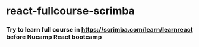# react-fullcourse-scrimba

### Try to learn full course in https://scrimba.com/learn/learnreact before Nucamp React bootcamp
